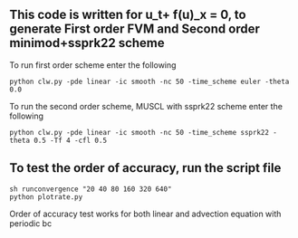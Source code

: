 ## This code is written for u_t+ f(u)_x = 0, to generate First order FVM and Second order minimod+ssprk22 scheme 
To run first order scheme enter the following

```
python clw.py -pde linear -ic smooth -nc 50 -time_scheme euler -theta 0.0
```
To run the second order scheme, MUSCL with ssprk22 scheme enter the following
```
python clw.py -pde linear -ic smooth -nc 50 -time_scheme ssprk22 -theta 0.5 -Tf 4 -cfl 0.5
```
## To test the order of accuracy, run the script file
```
sh runconvergence "20 40 80 160 320 640"
python plotrate.py
```
Order of accuracy test works for both linear and advection equation with periodic bc